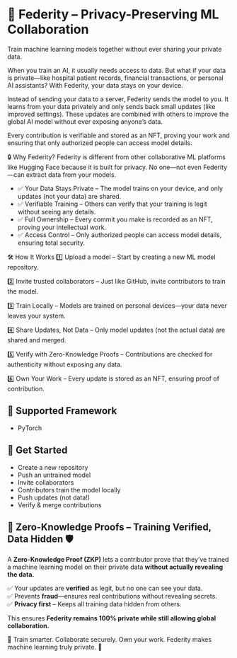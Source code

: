 # 🚀 Federity – Privacy-Preserving ML Collaboration
Train machine learning models together without ever sharing your private data.

When you train an AI, it usually needs access to data. But what if your data is private—like hospital patient records, financial transactions, or personal AI assistants? With Federity, your data stays on your device.

Instead of sending your data to a server, Federity sends the model to you. It learns from your data privately and only sends back small updates (like improved settings). These updates are combined with others to improve the global AI model without ever exposing anyone’s data.

Every contribution is verifiable and stored as an NFT, proving your work and ensuring that only authorized people can access model details.

🔒 Why Federity?
Federity is different from other collaborative ML platforms like Hugging Face because it is built for privacy. No one—not even Federity—can extract data from your models.

- ✅ Your Data Stays Private – The model trains on your device, and only updates (not your data) are shared.
- ✅ Verifiable Training – Others can verify that your training is legit without seeing any details.
- ✅ Full Ownership – Every commit you make is recorded as an NFT, proving your intellectual work.
- ✅ Access Control – Only authorized people can access model details, ensuring total security.

🛠 How It Works
1️⃣ Upload a model – Start by creating a new ML model repository.

2️⃣ Invite trusted collaborators – Just like GitHub, invite contributors to train the model.

3️⃣ Train Locally – Models are trained on personal devices—your data never leaves your system.

4️⃣ Share Updates, Not Data – Only model updates (not the actual data) are shared and merged.

5️⃣ Verify with Zero-Knowledge Proofs – Contributions are checked for authenticity without exposing any data.

6️⃣ Own Your Work – Every update is stored as an NFT, ensuring proof of contribution.


## 🔗 Supported Framework
- PyTorch

## 🚀 Get Started
- Create a new repository
- Push an untrained model
- Invite collaborators
- Contributors train the model locally
- Push updates (not data!)
- Verify & merge contributions

## 🔐 Zero-Knowledge Proofs – Training Verified, Data Hidden 🛡️  

A **Zero-Knowledge Proof (ZKP)** lets a contributor prove that they’ve trained a machine learning model on their private data **without actually revealing the data.**  

✅ Your updates are **verified** as legit, but no one can see your data.  
✅ Prevents **fraud**—ensures real contributions without revealing secrets.  
✅ **Privacy first** – Keeps all training data hidden from others.  

This ensures **Federity remains 100% private while still allowing global collaboration.**  

🔹 Train smarter. Collaborate securely. Own your work. Federity makes machine learning truly private. 🚀


